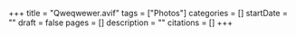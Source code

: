 +++
title = "Qweqwewer.avif"
tags = ["Photos"]
categories = []
startDate = ""
draft = false
pages = []
description = ""
citations = []
+++
